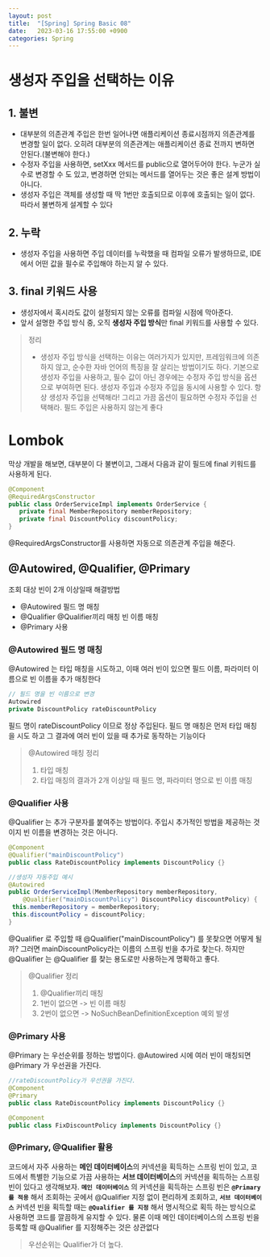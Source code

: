 ```yaml
---
layout: post
title:  "[Spring] Spring Basic 08"
date:   2023-03-16 17:55:00 +0900
categories: Spring
---
```

# 생성자 주입을 선택하는 이유
## 1. 불변
* 대부분의 의존관계 주입은 한번 일어나면 애플리케이션 종료시점까지 의존관계를 변경할 일이 없다. 오히려 대부분의 의존관계는 애플리케이션 종료 전까지 변하면 안된다.(불변해야 한다.)
* 수정자 주입을 사용하면, setXxx 메서드를 public으로 열어두어야 한다.
  누군가 실수로 변경할 수 도 있고, 변경하면 안되는 메서드를 열어두는 것은 좋은 설계 방법이 아니다.
* 생성자 주입은 객체를 생성할 때 딱 1번만 호출되므로 이후에 호출되는 일이 없다. 따라서 불변하게 설계할 수 있다
## 2. 누락
* 생성자 주입을 사용하면 주입 데이터를 누락했을 때 컴파일 오류가 발생하므로, IDE에서 어떤 값을 필수로 주입해야 하는지 알 수 있다.

## 3. final 키워드 사용
* 생성자에서 혹시라도 값이 설정되지 않는 오류를 컴파일 시점에 막아준다.
* 앞서 설명한 주입 방식 중, 오직 **생성자 주입 방식**만 final 키워드를 사용할 수 있다.

> 정리
> * 생성자 주입 방식을 선택하는 이유는 여러가지가 있지만, 프레임워크에 의존하지 않고, 순수한 자바 언어의 특징을 잘 살리는 방법이기도 하다.
    기본으로 생성자 주입을 사용하고, 필수 값이 아닌 경우에는 수정자 주입 방식을 옵션으로 부여하면 된다.
    생성자 주입과 수정자 주입을 동시에 사용할 수 있다.
    항상 생성자 주입을 선택해라! 그리고 가끔 옵션이 필요하면 수정자 주입을 선택해라. 필드 주입은 사용하지
    않는게 좋다

# Lombok
막상 개발을 해보면, 대부분이 다 불변이고, 그래서 다음과 같이 필드에 final 키워드를 사용하게 된다.
```java
@Component
@RequiredArgsConstructor
public class OrderServiceImpl implements OrderService {
   private final MemberRepository memberRepository;
   private final DiscountPolicy discountPolicy;
}
```
@RequiredArgsConstructor를 사용하면 자동으로 의존관계 주입을 해준다.

## @Autowired, @Qualifier, @Primary
조회 대상 빈이 2개 이상일때 해결방법
* @Autowired 필드 명 매칭
* @Qualifier @Qualifier끼리 매칭 빈 이름 매칭
* @Primary 사용

### @Autowired 필드 명 매칭
@Autowired 는 타입 매칭을 시도하고, 이때 여러 빈이 있으면 필드 이름, 파라미터 이름으로 빈 이름을 추가 매칭한다

```java
// 필드 명을 빈 이름으로 변경
Autowired
private DiscountPolicy rateDiscountPolicy
```
필드 명이 rateDiscountPolicy 이므로 정상 주입된다.
필드 명 매칭은 먼저 타입 매칭을 시도 하고 그 결과에 여러 빈이 있을 때 추가로 동작하는 기능이다
> @Autowired 매칭 정리
> 1. 타입 매칭
> 2. 타입 매칭의 결과가 2개 이상일 때 필드 명, 파라미터 명으로 빈 이름 매칭

### @Qualifier 사용
@Qualifier 는 추가 구분자를 붙여주는 방법이다. 주입시 추가적인 방법을 제공하는 것이지 빈 이름을 변경하는 것은 아니다.
```java
@Component
@Qualifier("mainDiscountPolicy")
public class RateDiscountPolicy implements DiscountPolicy {}
```
```java
//생성자 자동주입 예시
@Autowired
public OrderServiceImpl(MemberRepository memberRepository,
 	@Qualifier("mainDiscountPolicy") DiscountPolicy discountPolicy) {
 this.memberRepository = memberRepository;
 this.discountPolicy = discountPolicy;
}
```
@Qualifier 로 주입할 때 @Qualifier("mainDiscountPolicy") 를 못찾으면 어떻게 될까? 그러면 mainDiscountPolicy라는 이름의 스프링 빈을 추가로 찾는다. 하지만 @Qualifier 는 @Qualifier 를 찾는 용도로만 사용하는게 명확하고 좋다.
> @Qualifier 정리
> 1. @Qualifier끼리 매칭
> 2. 1번이 없으면 -> 빈 이름 매칭
> 3. 2번이 없으면 -> NoSuchBeanDefinitionException 예외 발생

### @Primary 사용
@Primary 는 우선순위를 정하는 방법이다. @Autowired 시에 여러 빈이 매칭되면 @Primary 가 우선권을 가진다.
```java
//rateDiscountPolicy가 우선권을 가진다.
@Component
@Primary
public class RateDiscountPolicy implements DiscountPolicy {}

@Component
public class FixDiscountPolicy implements DiscountPolicy {}
```

### @Primary, @Qualifier 활용
코드에서 자주 사용하는 **메인 데이터베이스**의 커넥션을 획득하는 스프링 빈이 있고, 코드에서 특별한 기능으로 가끔 사용하는 **서브 데이터베이스**의 커넥션을 획득하는 스프링 빈이 있다고 생각해보자. **`메인 데이터베이스`** 의 커넥션을 획득하는 스프링 빈은 **`@Primary 를 적용`** 해서 조회하는 곳에서 @Qualifier 지정 없이 편리하게 조회하고, **`서브 데이터베이스`** 커넥션 빈을 획득할 때는 **`@Qualifier 를 지정`** 해서 명시적으로 획득 하는 방식으로 사용하면 코드를 깔끔하게 유지할 수 있다. 물론 이때 메인 데이터베이스의 스프링 빈을 등록할 때 @Qualifier 를 지정해주는 것은 상관없다
> 우선순위는 Qualifier가 더 높다.